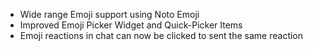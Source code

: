 - Wide range Emoji support using Noto Emoji
- Improved Emoji Picker Widget and Quick-Picker Items
- Emoji reactions in chat can now be clicked to sent the same reaction
